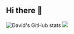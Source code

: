 ## Hi there 👋

<!--
**devidbarreiro/devidbarreiro** is a ✨ _special_ ✨ repository because its `README.md` (this file) appears on your GitHub profile.

Here are some ideas to get you started:

- 🔭 I’m currently working on ...
- 🌱 I’m currently learning ...
- 👯 I’m looking to collaborate on ...
- 🤔 I’m looking for help with ...
- 💬 Ask me about ...
- 📫 How to reach me: ...
- ⚡ Fun fact: ...
-->

![David's GitHub stats](https://github-readme-stats.vercel.app/api?username=devidbarreiro&show_icons=true)
<picture>
  <source
    srcset="https://github-readme-stats.vercel.app/api?username=devidbarreiro&show_icons=true&theme=dark"
    media="(prefers-color-scheme: dark)"
  />
  <source
    srcset="https://github-readme-stats.vercel.app/api?username=devidbarreiro&show_icons=true"
    media="(prefers-color-scheme: light), (prefers-color-scheme: no-preference)"
  />
  <img src="https://github-readme-stats.vercel.app/api?username=devidbarreiro&show_icons=true" />
</picture>
